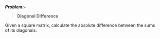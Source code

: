 ***Problem:-***

> **Diagonal Difference**

Given a square matrix, calculate the absolute difference between the sums of its diagonals.
